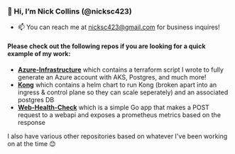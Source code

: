 ### 👋 Hi, I’m Nick Collins (@nicksc423)
- 📫 You can reach me at nicksc423@gmail.com for business inquires!

#### Please check out the following repos if you are looking for a quick example of my work:
- **[Azure-Infrastructure](https://github.com/nicksc423/azure-infrastructure)** which contains a terraform script I wrote to fully generate an Azure account with AKS, Postgres, and much more!
- **[Kong](https://github.com/nicksc423/kong)** which contains a helm chart to run Kong (broken apart into an ingress & control plane so they can scale seperately) and an associated postgres DB
- **[Web-Health-Check](https://github.com/nicksc423/web-health-check)** which is a simple Go app that makes a POST request to a webapi and exposes a prometheus metrics based on the response

I also have various other repositories based on whatever I've been working on at the time 😊

<!---
nicksc423/nicksc423 is a ✨ special ✨ repository because its `README.md` (this file) appears on your GitHub profile.
You can click the Preview link to take a look at your changes.
--->
